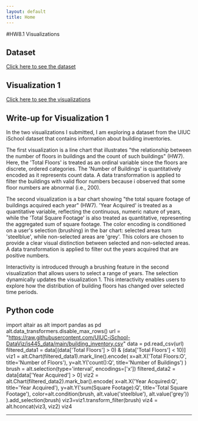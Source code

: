 ```yaml
---
layout: default
title: Home
---
```


#HW8.1 Visualizations
## Dataset
[Click here to see the dataset](/"https://raw.githubusercontent.com/UIUC-iSchool-DataViz/is445_data/main/building_inventory.csv")
## Visualization 1
[Click here to see the visualizations](/viz4.html)

## Write-up for Visualization 1
In the two visualizations I submitted, I am exploring a dataset from the UIUC iSchool dataset that contains information about building inventories.

The first visualization is a line chart that illustrates "the relationship between the number of floors in buildings and the count of such buildings" (HW7). Here, the 'Total Floors' is treated as an ordinal variable since the floors are discrete, ordered categories. The 'Number of Buildings' is quantitatively encoded as it represents count data. A data transformation is applied to filter the buildings with valid floor numbers because i observed that some floor numbers are abnormal (i.e., 200).

The second visualization is a bar chart showing "the total square footage of buildings acquired each year" (HW7). 'Year Acquired' is treated as a quantitative variable, reflecting the continuous, numeric nature of years, while the 'Total Square Footage' is also treated as quantitative, representing the aggregated sum of square footage. The color encoding is conditioned on a user's selection (brushing) in the bar chart: selected areas turn 'steelblue', while non-selected areas are 'grey'. This colors are chosen to provide a clear visual distinction between selected and non-selected areas. A data transformation is applied to filter out the years acquired that are positive numbers.

Interactivity is introduced through a brushing feature in the second visualization that allows users to select a range of years. The selection dynamically updates the visualization 1. This interactivity enables users to explore how the distribution of building floors has changed over selected time periods.

## Python code 
import altair as alt
import pandas as pd
alt.data_transformers.disable_max_rows()
url = "https://raw.githubusercontent.com/UIUC-iSchool-DataViz/is445_data/main/building_inventory.csv"
data = pd.read_csv(url)
filtered_data1 = data[(data['Total Floors'] > 0) & (data['Total Floors'] < 10)]
viz1 = alt.Chart(filtered_data1).mark_line().encode(
    x=alt.X('Total Floors:O', title='Number of Floors'), 
    y=alt.Y('count():Q', title='Number of Buildings') 
)
brush = alt.selection(type='interval', encodings=['x'])
filtered_data2 = data[data['Year Acquired'] > 0]
viz2 = alt.Chart(filtered_data2).mark_bar().encode(
    x=alt.X('Year Acquired:Q', title='Year Acquired'),
    y=alt.Y('sum(Square Footage):Q', title='Total Square Footage'),
    color=alt.condition(brush, alt.value('steelblue'), alt.value('grey'))
).add_selection(brush)
viz3=viz1.transform_filter(brush)
viz4 = alt.hconcat(viz3, viz2)
viz4

---
